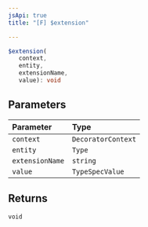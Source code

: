 ```yaml
---
jsApi: true
title: "[F] $extension"

---
```

```ts
$extension(
   context, 
   entity, 
   extensionName, 
   value): void
```

## Parameters

| Parameter | Type |
| :------ | :------ |
| `context` | `DecoratorContext` |
| `entity` | `Type` |
| `extensionName` | `string` |
| `value` | `TypeSpecValue` |

## Returns

`void`

